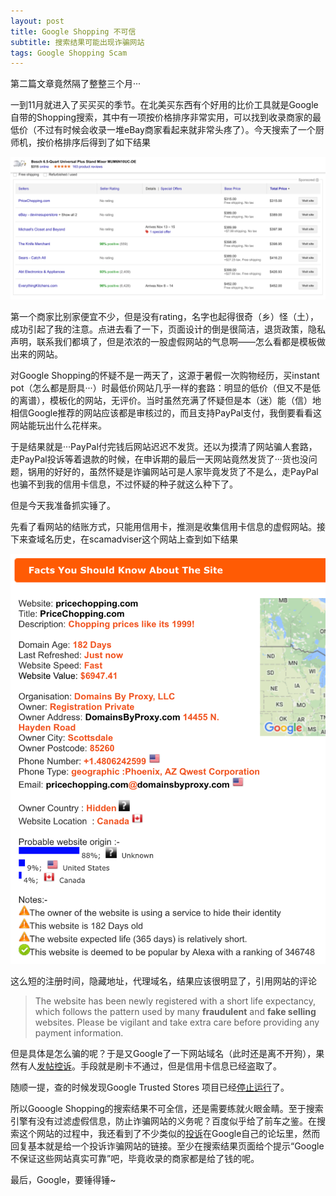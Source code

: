 ```yaml
---
layout: post
title: Google Shopping 不可信
subtitle: 搜索结果可能出现诈骗网站
tags: Google Shopping Scam
---
```


第二篇文章竟然隔了整整三个月···

一到11月就进入了买买买的季节。在北美买东西有个好用的比价工具就是Google自带的Shopping搜索，其中有一项按价格排序非常实用，可以找到收录商家的最低价（不过有时候会收录一堆eBay商家看起来就非常头疼了）。今天搜索了一个厨师机，按价格排序后得到了如下结果

![比价结果](/img/googleshopping/prices.png)

第一个商家比别家便宜不少，但是没有rating，名字也起得很奇（乡）怪（土），成功引起了我的注意。点进去看了一下，页面设计的倒是很简洁，退货政策，隐私声明，联系我们都填了，但是浓浓的一股虚假网站的气息啊——怎么看都是模板做出来的网站。

对Google Shopping的怀疑不是一两天了，这源于暑假一次购物经历，买instant pot（怎么都是厨具···）时最低价网站几乎一样的套路：明显的低价（但又不是低的离谱），模板化的网站，无评价。当时虽然充满了怀疑但是本（迷）能（信）地相信Google推荐的网站应该都是审核过的，而且支持PayPal支付，我倒要看看这网站能玩出什么花样来。

于是结果就是···PayPal付完钱后网站迟迟不发货。还以为摸清了网站骗人套路，走PayPal投诉等着退款的时候，在申诉期的最后一天网站竟然发货了···货也没问题，锅用的好好的，虽然怀疑是诈骗网站可是人家毕竟发货了不是么，走PayPal也骗不到我的信用卡信息，不过怀疑的种子就这么种下了。

但是今天我准备抓实锤了。

先看了看网站的结账方式，只能用信用卡，推测是收集信用卡信息的虚假网站。接下来查域名历史，在scamadviser这个网站上查到如下结果

![查询结果](/img/googleshopping/facts.png)

这么短的注册时间，隐藏地址，代理域名，结果应该很明显了，引用网站的评论

> The website has been newly registered with a short life expectancy, which follows the pattern used by many **fraudulent** and **fake selling** websites. Please be vigilant and take extra care before providing any payment information.

但是具体是怎么骗的呢？于是又Google了一下网站域名（此时还是离不开狗），果然有人[发帖控诉](https://www.complaintsboard.com/complaints/pricechoppingcom-decline-of-my-card-a-way-to-get-credit-card-info-c1047080.html)。手段就是刷卡不通过，但是信用卡信息已经盗取了。

随顺一提，查的时候发现Google Trusted Stores 项目已经[停止运行](https://support.google.com/faqs/answer/7422701?visit_id=636771566524456885-3628683560&hl=en&rd=1)了。

所以Gooogle Shopping的搜索结果不可全信，还是需要练就火眼金睛。至于搜索引擎有没有过滤虚假信息，防止诈骗网站的义务呢？百度似乎给了前车之鉴。在搜索这个网站的过程中，我还看到了不少类似的[投诉](https://productforums.google.com/forum/#!topic/websearch/nySrPhtrxck)在Google自己的论坛里，然而回复基本就是给一个投诉诈骗网站的链接。至少在搜索结果页面给个提示“Google不保证这些网站真实可靠”吧，毕竟收录的商家都是给了钱的呢。

最后，Google，要锤得锤~







